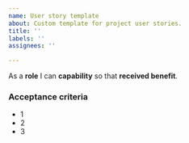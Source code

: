 ```yaml
---
name: User story template
about: Custom template for project user stories.
title: ''
labels: ''
assignees: ''

---
```


As a **role** I can **capability** so that **received benefit**.

### Acceptance criteria

- 1
- 2
- 3
